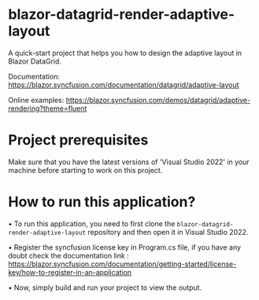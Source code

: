 # blazor-datagrid-render-adaptive-layout

A quick-start project that helps you how to design the adaptive layout in Blazor DataGrid. 

Documentation: https://blazor.syncfusion.com/documentation/datagrid/adaptive-layout

Online examples: https://blazor.syncfusion.com/demos/datagrid/adaptive-rendering?theme=fluent

# Project prerequisites
Make sure that you have the latest versions of 'Visual Studio 2022' in your machine before starting to work on this project.

# How to run this application?
• To run this application, you need to first clone the <code>blazor-datagrid-render-adaptive-layout</code> repository and then open it in Visual Studio 2022.

• Register the syncfusion license key in Program.cs file, if you have any doubt check the documentation link : https://blazor.syncfusion.com/documentation/getting-started/license-key/how-to-register-in-an-application

• Now, simply build and run your project to view the output.
